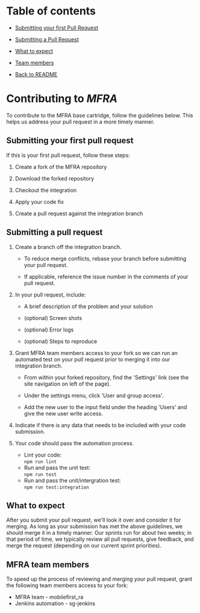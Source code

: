 # Table of contents

- [Submitting your first Pull Request ](#submitting-your-first-Pull-request)

- [Submitting a Pull Request ](#submitting-a-Pull-request)

- [What to expect](#what-to-expect)

- [Team members](#MFRA-team-menbers)

- [Back to README](./README.md)

# Contributing to _MFRA_

To contribute to the MFRA base cartridge, follow the guidelines below. This helps us address your pull request in a more timely manner. 

## Submitting your first pull request
If this is your first pull request, follow these steps:

  1. Create a fork of the MFRA repository 

  2. Download the forked repository

  3. Checkout the integration

  4. Apply your code fix

  5. Create a pull request against the integration branch

## Submitting a pull request
  1. Create a branch off the integration branch.

       * To reduce merge conflicts, rebase your branch before submitting your pull request.
   
       * If applicable, reference the issue number in the comments of your pull request.
   
  2. In your pull request, include:

       * A brief description of the problem and your solution
   
       * (optional) Screen shots
   
       * (optional) Error logs
   
       * (optional) Steps to reproduce
   
  3. Grant MFRA team members access to your fork so we can run an automated test on your pull request prior to merging it into our integration branch.

       * From within your forked repository, find the 'Settings' link (see the site navigation on left of the page).
   
       * Under the settings menu, click 'User and group access'.
   
       * Add the new user to the input field under the heading 'Users' and give the new user write access.
   
  4. Indicate if there is any data that needs to be included with your code submission. 

  5. Your code should pass the automation process.

       * Lint your code:  
         `npm run lint` 	 
       * Run and pass the unit test:  
         `npm run test`
       * Run and pass the unit/intergration test:  
         `npm run test:integration`

## What to expect

After you submit your pull request, we'll look it over and consider it for merging.
As long as your submission has met the above guidelines, we should merge it in a timely manner.
Our sprints run for about two weeks; in that period of time, we typically review all pull requests, give feedback, and merge the request (depending on our current sprint priorities).

## MFRA team members 

To speed up the process of reviewing and merging your pull request, grant the following team members access to your fork:
  * MFRA team - mobilefirst_ra
  * Jenkins automation - sg-jenkins